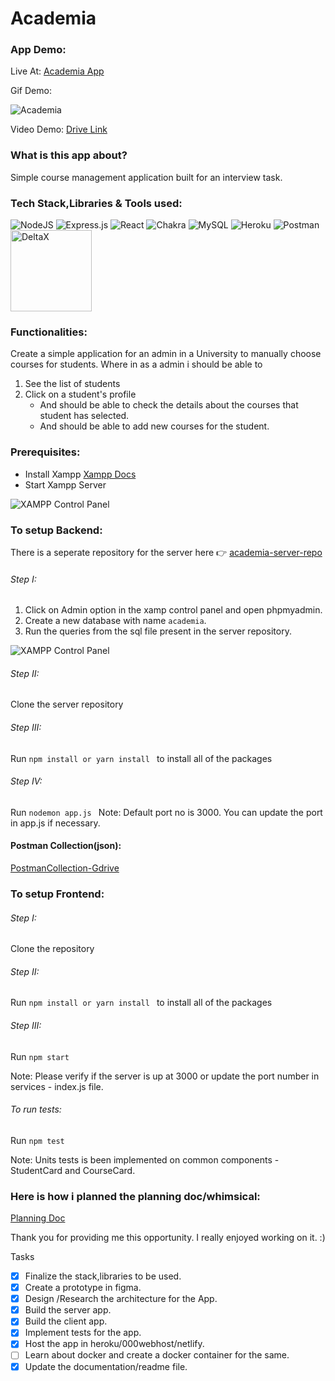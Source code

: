 # Academia 

### App Demo:
Live At: [Academia App](https://academia-app-proj.herokuapp.com/)

Gif Demo:

![Academia](https://user-images.githubusercontent.com/39487594/149985803-2eb898ec-8059-4987-abc2-d0272e4890a6.gif)


Video Demo: [Drive Link](https://drive.google.com/file/d/1b8n38xhRhb0Muiwkh9ZhgwH5Aa3RnifX/view?usp=sharing)

### What is this app about?
Simple course management application built for an interview task.

### Tech Stack,Libraries & Tools used:

![NodeJS](https://img.shields.io/badge/node.js-6DA55F?style=for-the-badge&logo=node.js&logoColor=white)  ![Express.js](https://img.shields.io/badge/express.js-%23404d59.svg?style=for-the-badge&logo=express&logoColor=%2361DAFB) ![React](https://img.shields.io/badge/react-%2320232a.svg?style=for-the-badge&logo=react&logoColor=%2361DAFB) ![Chakra](https://img.shields.io/badge/chakra-%234ED1C5.svg?style=for-the-badge&logo=chakraui&logoColor=white) ![MySQL](https://img.shields.io/badge/mysql-%2300f.svg?style=for-the-badge&logo=mysql&logoColor=white)  ![Heroku](https://img.shields.io/badge/Heroku-430098?style=for-the-badge&logo=heroku&logoColor=white) ![Postman](https://img.shields.io/badge/Postman-FF6C37?style=for-the-badge&logo=Postman&logoColor=white) 
[<img src="https://assets-global.website-files.com/6009f6f109d51e60b911ba53/606e2c19fbba751849f85f40_mockaroo-logo.png" alt="DeltaX" width="130"/>](https://matching.turing.com/developer-resume-preview/38733982a54ea61a863db2e63c38d28eb779daf65269)


### Functionalities:
Create a simple application for an admin in a University to manually choose courses for students.
Where in as a admin i should be able to
1. See the list of students 
2. Click on a student's profile 
   - And should be able to check the details about the courses that student has selected.
   -  And should be able to add new courses for the student.

### Prerequisites:
- Install Xampp  [Xampp Docs](https://www.apachefriends.org/index.html) 
- Start Xampp Server

![XAMPP Control Panel](https://www.ionos.com/digitalguide/fileadmin/DigitalGuide/Screenshots/EN_XAMPP_Control_Panel_2.PNG)
   
### To setup Backend:
There is a seperate repository for the server here :point_right:  [academia-server-repo](https://github.com/akshay-devadiga/academia-server)
###### Step I: 
1. Click on Admin option in the xamp control panel and open phpmyadmin.
2. Create a new database with name ```academia```.
3. Run the queries from the sql file present in the server repository.

![XAMPP Control Panel](https://www.ionos.com/digitalguide/fileadmin/DigitalGuide/Screenshots/EN_XAMPP_phpMyAdmin.PNG)
###### Step II: 
Clone the server repository
###### Step III: 
Run ```npm install or yarn install ``` to install all of the packages
###### Step IV: 
Run ```nodemon app.js ```
Note: Default port no is 3000. You can update the port in app.js if necessary.

#### Postman Collection(json): 
[PostmanCollection-Gdrive](https://drive.google.com/file/d/1oy0hwcm5Tocitkjph9F5gX8kCKpUepfW/view?usp=sharing)

### To setup Frontend:
###### Step I: 
Clone the repository
###### Step II:
Run ```npm install or yarn install ``` to install all of the packages
###### Step III: 
Run ```npm start ```

Note: Please verify if the server is up at 3000 or update the port number in services - index.js file.

###### To run tests: 
Run ```npm test ```

Note: Units tests is been implemented on common components - StudentCard and CourseCard.


### Here is how i planned the planning doc/whimsical:

[Planning Doc](https://whimsical.com/mainteny-task-9f64ySwEoporBFW9nMQEY3) 





Thank you for providing me this opportunity. I really enjoyed working on it. :)







Tasks
- [x] Finalize the stack,libraries to be used.
- [x] Create a prototype in figma.
- [x] Design /Research the architecture for the App.
- [x] Build the server app.
- [x] Build the client app.
- [x] Implement tests for the app.
- [X] Host the app in heroku/000webhost/netlify.
- [ ] Learn about docker and create a docker container for the same.
- [X] Update the documentation/readme file.
